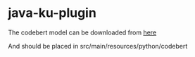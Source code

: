 # java-ku-plugin

The codebert model can be downloaded from [here](https://huggingface.co/nnikolaidis/java-ku/tree/main)

And should be placed in src/main/resources/python/codebert